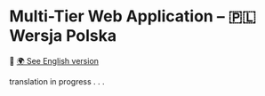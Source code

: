 # Multi-Tier Web Application – 🇵🇱 Wersja Polska

📄 [🌍 See English version](README.md)

translation in progress . . . 